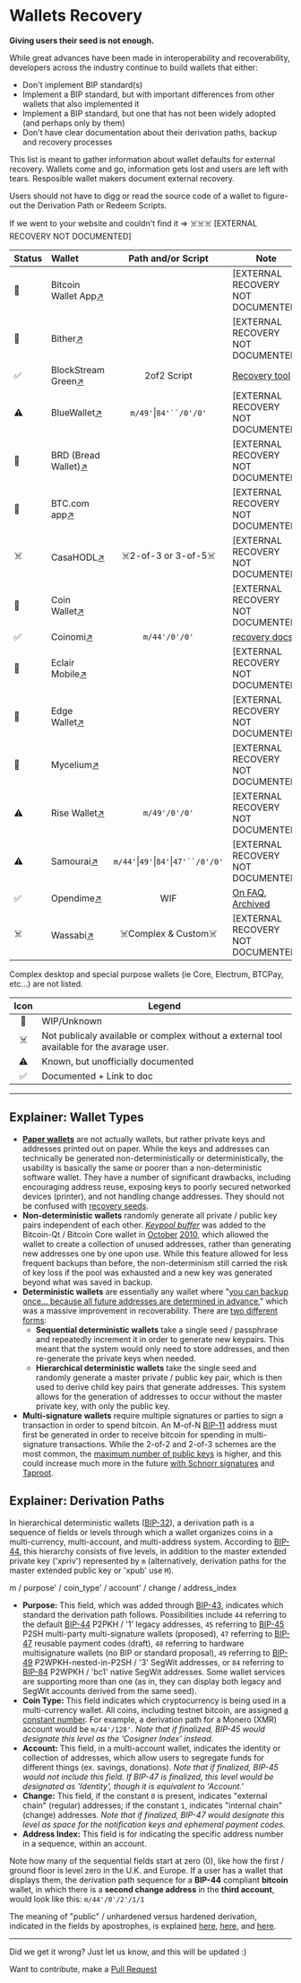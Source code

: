 # Wallets Recovery


**Giving users their seed is not enough.**

While great advances have been made in interoperability and recoverability, developers across the industry continue to build wallets that either:
+ Don't implement BIP standard(s)
+ Implement a BIP standard, but with important differences from other wallets that also implemented it
+ Implement a BIP standard, but one that has not been widely adopted (and perhaps only by them)
+ Don't have clear documentation about their derivation paths, backup and recovery processes

This list is meant to gather information about wallet defaults for external recovery. Wallets come and go, information gets lost and users are left with tears. Resposible wallet makers document external recovery. 

Users should not have to digg or read the source code of a wallet to figure-out the Derivation Path or Redeem Scripts. 

If we went to your website and couldn't find it => ☠️☠️☠️ [EXTERNAL RECOVERY NOT DOCUMENTED]

Status|Wallet|Path and/or Script|Note
--|:-|:-:|--
🛑|Bitcoin Wallet App[↗︎](https://github.com/bitcoin-wallet/bitcoin-wallet)||[EXTERNAL RECOVERY NOT DOCUMENTED]
🛑|Bither[↗︎](https://bither.net/)||[EXTERNAL RECOVERY NOT DOCUMENTED]
✅|BlockStream Green[↗︎](https://blockstream.com/green/)| 2of2 Script|[Recovery tool](https://github.com/greenaddress/garecovery)
⚠️|BlueWallet[↗︎](https://bluewallet.io/)|`m/49'`\|`84'``/0'/0'`|[EXTERNAL RECOVERY NOT DOCUMENTED]
🛑|BRD (Bread Wallet)[↗︎](https://brd.com/)||[EXTERNAL RECOVERY NOT DOCUMENTED]
🛑|BTC.com app[↗︎](https://btc.com/applications/app)||[EXTERNAL RECOVERY NOT DOCUMENTED]
☠️|CasaHODL[↗︎](https://keys.casa/)|☠️2-of-3 or 3-of-5☠️|[EXTERNAL RECOVERY NOT DOCUMENTED]
🛑|Coin Wallet[↗︎](https://www.coin.space/) ||[EXTERNAL RECOVERY NOT DOCUMENTED]
✅|Coinomi[↗︎](https://www.coinomi.com)|`m/44'/0'/0'`|[recovery docs](https://coinomi.freshdesk.com/support/solutions/articles/29000009717-what-is-the-recovery-tool-and-how-do-i-export-my-private-keys-)
🛑|Eclair Mobile[↗︎](https://github.com/ACINQ/eclair-mobile)||[EXTERNAL RECOVERY NOT DOCUMENTED]
🛑|Edge Wallet[↗︎](https://edge.app/) || [EXTERNAL RECOVERY NOT DOCUMENTED]
🛑|Mycelium[↗︎](https://wallet.mycelium.com/)||[EXTERNAL RECOVERY NOT DOCUMENTED]
⚠️|Rise Wallet[↗︎](https://www.risewallet.com/)|`m/49'/0'/0'`|[EXTERNAL RECOVERY NOT DOCUMENTED]
⚠️|Samourai[↗︎](https://samouraiwallet.com/)|`m/44'`\|`49'`\|`84'`\|`47'``/0'/0'`|[EXTERNAL RECOVERY NOT DOCUMENTED]
✅|Opendime[↗︎](https://opendime.com)|WIF|[On FAQ](https://opendime.com/faq), [Archived](https://web.archive.org/save/https://opendime.com/faq)
☠️|Wassabi[↗︎](https://docs.wasabiwallet.io/)|☠️Complex & Custom☠️|[EXTERNAL RECOVERY NOT DOCUMENTED]

Complex desktop and special purpose wallets (ie Core, Electrum, BTCPay, etc...) are not listed.

Icon|Legend
:-:|--
🛑|WIP/Unknown
☠️|Not publicaly available or complex without a external tool available for the avarage user.
⚠️|Known, but unofficially documented
✅|Documented + Link to doc

---



## Explainer: Wallet Types

+ [**Paper wallets**](https://en.bitcoin.it/wiki/Paper_wallet) are not actually wallets, but rather private keys and addresses printed out on paper. While the keys and addresses can technically be generated non-deterministically or deterministically, the usability is basically the same or poorer than a non-deterministic software wallet. They have a number of significant drawbacks, including encouraging address reuse, exposing keys to poorly secured networked devices (printer), and not handling change addresses. They should not be confused with [recovery seeds](https://wiki.trezor.io/Recovery_seed).
+ **Non-deterministic wallets** randomly generate all private / public key pairs independent of each other. [*Keypool buffer*](https://en.bitcoin.it/wiki/Key_pool) was added to the Bitcoin-Qt / Bitcoin Core wallet in [October](https://bitcointalk.org/index.php?topic=1414.0) [2010](https://bitcointalk.org/index.php?topic=1528.0), which allowed the wallet to create a collection of unused addresses, rather than generating new addresses one by one upon use. While this feature allowed for less frequent backups than before, the non-determinism still carried the risk of key loss if the pool was exhausted and a new key was generated beyond what was saved in backup.
+ **Deterministic wallets** are essentially any wallet where "[you can backup once... because all future addresses are determined in advance](https://bitcointalk.org/index.php?topic=19137.msg239768#msg239768)," which was a massive improvement in recoverability. There are [two different forms](https://bitcoin.stackexchange.com/questions/18102/does-a-wallet-containing-multiple-addresses-have-a-single-private-key):
   + **Sequential deterministic wallets** take a single seed / passphrase and repeatedly increment it in order to generate new keypairs. This meant that the system would only need to store addresses, and then re-generate the private keys when needed.
   + **Hierarchical deterministic wallets** take the single seed and randomly generate a master private / public key pair, which is then used to derive child key pairs that generate addresses. This system allows for the generation of addresses to occur without the master private key, with only the public key.
+ **Multi-signature wallets** require multiple signatures or parties to sign a transaction in order to spend bitcoin. An M-of-N [BIP-11](https://github.com/bitcoin/bips/blob/master/bip-0011.mediawiki) address must first be generated in order to receive bitcoin for spending in multi-signature transactions. While the 2-of-2 and 2-of-3 schemes are the most common, the [maximum number of public keys](https://bitcoin.stackexchange.com/questions/81223/why-is-20-the-maximum-public-keys-in-a-multisig-transaction) is higher, and this could increase much more in the future [with Schnorr signatures](https://twitter.com/J9Roem/status/991098233828139008) and [Taproot](https://bitcoinops.org/en/newsletters/2019/05/14/).



## Explainer: Derivation Paths

In hierarchical deterministic wallets ([BIP-32](https://github.com/bitcoin/bips/blob/master/bip-0032.mediawiki)), a derivation path is a sequence of fields or levels through which a wallet organizes coins in a multi-currency, multi-account, and multi-address system. According to [BIP-44](https://github.com/bitcoin/bips/blob/master/bip-0044.mediawiki), this hierarchy consists of five levels, in addition to the master extended private key ('xpriv') represented by `m` (alternatively, derivation paths for the master extended public key or 'xpub' use `M`).

m / purpose' / coin_type' / account' / change / address_index

+ **Purpose:** This field, which was added through [BIP-43](https://github.com/bitcoin/bips/blob/master/bip-0043.mediawiki), indicates which standard the derivation path follows. Possibilities include `44` referring to the default [BIP-44](https://github.com/bitcoin/bips/blob/master/bip-0044.mediawiki) P2PKH / '1' legacy addresses, `45` referring to [BIP-45](https://github.com/bitcoin/bips/blob/master/bip-0045.mediawiki) P2SH multi-party multi-signature wallets (proposed), `47` referring to [BIP-47](https://github.com/bitcoin/bips/blob/master/bip-0047.mediawiki) reusable payment codes (draft), `48` referring to hardware multisignature wallets (no BIP or standard proposal), `49` referring to [BIP-49](https://github.com/bitcoin/bips/blob/master/bip-0049.mediawiki) P2WPKH-nested-in-P2SH / '3' SegWit addresses, or `84` referring to [BIP-84](https://github.com/bitcoin/bips/blob/master/bip-0084.mediawiki) P2WPKH / 'bc1' native SegWit addresses. Some wallet services are supporting more than one (as in, they can display both legacy and SegWit accounts derived from the same seed).
+ **Coin Type:** This field indicates which cryptocurrency is being used in a multi-currency wallet. All coins, including testnet bitcoin, are assigned [a constant number](https://github.com/satoshilabs/slips/blob/master/slip-0044.md). For example, a derivation path for a Monero (XMR) account would be `m/44'/128'`. *Note that if finalized, BIP-45 would designate this level as the 'Cosigner Index' instead.*
+ **Account:** This field, in a multi-account wallet, indicates the identity or collection of addresses, which allow users to segregate funds for different things (ex. savings, donations). *Note that if finalized, BIP-45 would not include this field. If BIP-47 is finalized, this level would be designated as 'Identity', though it is equivalent to 'Account.'*
+ **Change:** This field, if the constant `0` is present, indicates "external chain" (regular) addresses; if the constant `1`, indicates "internal chain" (change) addresses. *Note that if finalized, BIP-47 would designate this level as space for the notification keys and ephemeral payment codes.*
+ **Address Index:** This field is for indicating the specific address number in a sequence, within an account.

Note how many of the sequential fields start at zero (0), like how the first / ground floor is level zero in the U.K. and Europe. If a user has a wallet that displays them, the derivation path sequence for a **BIP-44** compliant **bitcoin** wallet, in which there is a **second change address** in the **third account**, would look like this: `m/44'/0'/2'/1/1`

The meaning of "public" / unhardened versus hardened derivation, indicated in the fields by apostrophes, is explained [here](https://wiki.trezor.io/Hardened_and_non-hardened_derivation), [here](https://medium.com/@sevcsik/working-with-bitcoin-hd-wallets-ii-deriving-public-keys-c48341629388), and [here](https://bitcoin.stackexchange.com/questions/62533/key-derivation-in-hd-wallets-using-the-extended-private-key-vs-hardened-derivati?rq=1).

---


Did we get it wrong? Just let us know, and this will be updated :)

Want to contribute, make a [Pull Request](https://github.com/nvk/wallets-recovery/pulls)
